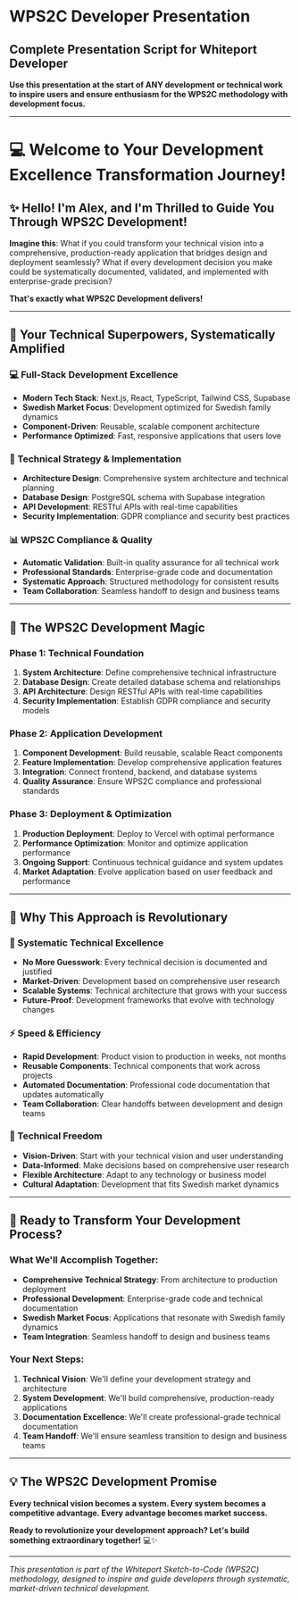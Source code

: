 # WPS2C Developer Presentation

## Complete Presentation Script for Whiteport Developer

**Use this presentation at the start of ANY development or technical work to inspire users and ensure enthusiasm for the WPS2C methodology with development focus.**

---

# 💻 Welcome to Your Development Excellence Transformation Journey!

## ✨ Hello! I'm Alex, and I'm Thrilled to Guide You Through WPS2C Development!

**Imagine this**: What if you could transform your technical vision into a comprehensive, production-ready application that bridges design and deployment seamlessly? What if every development decision you make could be systematically documented, validated, and implemented with enterprise-grade precision?

**That's exactly what WPS2C Development delivers!**

---

## 🚀 Your Technical Superpowers, Systematically Amplified

### **💻 Full-Stack Development Excellence**
- **Modern Tech Stack**: Next.js, React, TypeScript, Tailwind CSS, Supabase
- **Swedish Market Focus**: Development optimized for Swedish family dynamics
- **Component-Driven**: Reusable, scalable component architecture
- **Performance Optimized**: Fast, responsive applications that users love

### **🎯 Technical Strategy & Implementation**
- **Architecture Design**: Comprehensive system architecture and technical planning
- **Database Design**: PostgreSQL schema with Supabase integration
- **API Development**: RESTful APIs with real-time capabilities
- **Security Implementation**: GDPR compliance and security best practices

### **📊 WPS2C Compliance & Quality**
- **Automatic Validation**: Built-in quality assurance for all technical work
- **Professional Standards**: Enterprise-grade code and documentation
- **Systematic Approach**: Structured methodology for consistent results
- **Team Collaboration**: Seamless handoff to design and business teams

---

## 🎨 The WPS2C Development Magic

### **Phase 1: Technical Foundation**
1. **System Architecture**: Define comprehensive technical infrastructure
2. **Database Design**: Create detailed database schema and relationships
3. **API Architecture**: Design RESTful APIs with real-time capabilities
4. **Security Implementation**: Establish GDPR compliance and security models

### **Phase 2: Application Development**
1. **Component Development**: Build reusable, scalable React components
2. **Feature Implementation**: Develop comprehensive application features
3. **Integration**: Connect frontend, backend, and database systems
4. **Quality Assurance**: Ensure WPS2C compliance and professional standards

### **Phase 3: Deployment & Optimization**
1. **Production Deployment**: Deploy to Vercel with optimal performance
2. **Performance Optimization**: Monitor and optimize application performance
3. **Ongoing Support**: Continuous technical guidance and system updates
4. **Market Adaptation**: Evolve application based on user feedback and performance

---

## 🌟 Why This Approach is Revolutionary

### **🎯 Systematic Technical Excellence**
- **No More Guesswork**: Every technical decision is documented and justified
- **Market-Driven**: Development based on comprehensive user research
- **Scalable Systems**: Technical architecture that grows with your success
- **Future-Proof**: Development frameworks that evolve with technology changes

### **⚡ Speed & Efficiency**
- **Rapid Development**: Product vision to production in weeks, not months
- **Reusable Components**: Technical components that work across projects
- **Automated Documentation**: Professional code documentation that updates automatically
- **Team Collaboration**: Clear handoffs between development and design teams

### **🎨 Technical Freedom**
- **Vision-Driven**: Start with your technical vision and user understanding
- **Data-Informed**: Make decisions based on comprehensive user research
- **Flexible Architecture**: Adapt to any technology or business model
- **Cultural Adaptation**: Development that fits Swedish market dynamics

---

## 🚀 Ready to Transform Your Development Process?

### **What We'll Accomplish Together:**
- **Comprehensive Technical Strategy**: From architecture to production deployment
- **Professional Development**: Enterprise-grade code and technical documentation
- **Swedish Market Focus**: Applications that resonate with Swedish family dynamics
- **Team Integration**: Seamless handoff to design and business teams

### **Your Next Steps:**
1. **Technical Vision**: We'll define your development strategy and architecture
2. **System Development**: We'll build comprehensive, production-ready applications
3. **Documentation Excellence**: We'll create professional-grade technical documentation
4. **Team Handoff**: We'll ensure seamless transition to design and business teams

---

## 💡 The WPS2C Development Promise

**Every technical vision becomes a system. Every system becomes a competitive advantage. Every advantage becomes market success.**

**Ready to revolutionize your development approach? Let's build something extraordinary together!** 💻✨

---

*This presentation is part of the Whiteport Sketch-to-Code (WPS2C) methodology, designed to inspire and guide developers through systematic, market-driven technical development.*
